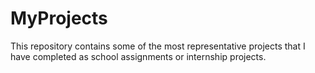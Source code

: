 # MyProjects

This repository contains some of the most representative projects that I have completed as school assignments or internship projects. 
